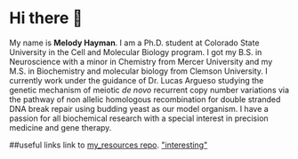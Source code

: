 # Hi there 👋
My name is **Melody Hayman**. I am a Ph.D. student at Colorado State University in the Cell and Molecular Biology program. I got my B.S. in Neuroscience with a minor in Chemistry from Mercer University and my M.S. in Biochemistry and molecular biology from Clemson University. 
I currently work under the guidance of Dr. Lucas Argueso studying the genetic mechanism of meiotic _de novo_ recurrent copy number variations via the pathway of non allelic homologous recombination for double stranded DNA break repair using budding yeast as our model organism. 
I have a passion for all biochemical research with a special interest in precision medicine and gene therapy. 


 
##useful links
link to [my_resources repo](https://github.com/melodyhayman/my-resources.git).
["interesting"](https://github.com/melodyhayman/CM515-course-2024/tree/main/modules/05_Visualization)


